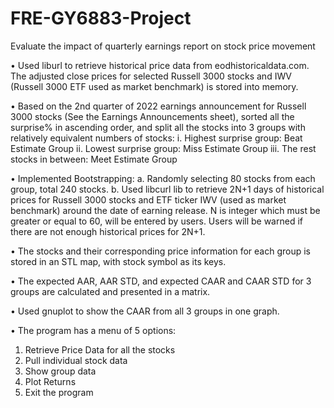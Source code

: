 # FRE-GY6883-Project
Evaluate the impact of quarterly earnings report on stock price movement

• Used liburl to retrieve historical price data from eodhistoricaldata.com. The adjusted close prices for selected Russell 3000 stocks and IWV (Russell 3000 ETF used as market benchmark) is stored into memory.

• Based on the 2nd quarter of 2022 earnings announcement for Russell 3000 stocks
(See the Earnings Announcements sheet), sorted all the surprise% in ascending order, and split all the stocks into 3 groups with relatively equivalent numbers of stocks:
i. Highest surprise group: Beat Estimate Group
ii. Lowest surprise group: Miss Estimate Group
iii. The rest stocks in between: Meet Estimate Group

• Implemented Bootstrapping:
a. Randomly selecting 80 stocks from each group, total 240 stocks.
b. Used libcurl lib to retrieve 2N+1 days of historical prices for Russell 3000 stocks and ETF ticker IWV (used as market benchmark) around the date of earning release. N is integer which must be greater or equal to 60, will be entered by users. Users will be warned if there are not enough historical prices for 2N+1.

• The stocks and their corresponding price information for each group is stored in an STL map, with stock symbol as its keys.

• The expected AAR, AAR STD, and expected CAAR and CAAR STD for 3 groups are calculated and presented in a matrix. 

• Used gnuplot to show the CAAR from all 3 groups in one graph.

• The program has a menu of 5 options:
1. Retrieve Price Data for all the stocks
2. Pull individual stock data
3. Show group data
4. Plot Returns
5. Exit the program
